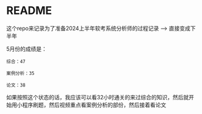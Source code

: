 # README

这个repo来记录为了准备2024上半年软考系统分析师的过程记录 --> 直接变成下半年


5月份的成绩是：

    综合：47

    案例分析：35

    论文：38

如果按照这个状态的话，我应该可以看32小时通关的来过综合的知识，然后就开始用小程序刷题，然后视频重点看案例分析的部份，然后接着看论文
